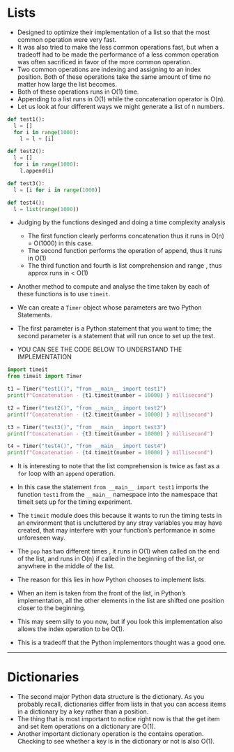 # Lists
- Designed to optimize their implementation of a list so that the most common operation were very fast.
- It was also tried to make the less common operations fast, but when a tradeoff had to be made the performance of a less common operation was often sacrificed in favor of the more common operation.
- Two common operations are indexing and assigning to an index position. Both of these operations take the same amount of time no matter how large the list becomes.
- Both of these operations runs in O(1) time.
- Appending to a list runs in O(1) while the concatenation operator is O(n).
- Let us look at four different ways we might generate a list of n numbers.
``` python
def test1():
  l = []
  for i in range(1000):
    l = l + [i]
```

``` python
def test2():
  l = []
  for i in range(1000):
    l.append(i)
```

``` python
def test3():
  l = [i for i in range(1000)]
```

``` python
def test4():
  l = list(range(1000))
```
- Judging by the functions desinged and doing a time complexity analysis
    - The first function clearly performs concatenation thus it runs in O(n) = O(1000) in this case.
    - The second function performs the operation of append, thus it runs in O(1)
    - The third function and fourth is list comprehension and range , thus approx runs in < O(1)

- Another method to compute and analyse the time taken by each of these functions is to use `timeit`.
- We can create a `Timer` object whose parameters are two Python Statements.
- The first parameter is a Python statement that you want to time; the second parameter is a statement that will run once to set up the test.
- YOU CAN SEE THE CODE BELOW TO UNDERSTAND THE IMPLEMENTATION
``` python
import timeit
from timeit import Timer

t1 = Timer("test1()", "from __main__ import test1")
print(f"Concatenation - {t1.timeit(number = 10000) } millisecond")

t2 = Timer("test2()", "from __main__ import test2")
print(f"Concatenation - {t2.timeit(number = 10000) } millisecond")

t3 = Timer("test3()", "from __main__ import test3")
print(f"Concatenation - {t3.timeit(number = 10000) } millisecond")

t4 = Timer("test4()", "from __main__ import test4")
print(f"Concatenation - {t4.timeit(number = 10000) } millisecond")
```

- It is interesting to note that the list comprehension is twice as fast as a `for` loop with an `append` operation.
-  In this case the statement `from __main__ import test1` imports the function `test1` from the `__main__` namespace into the namespace that timeit sets up for the timing experiment.
-  The `timeit` module does this because it wants to run the timing tests in an environment that is uncluttered by any stray variables you may have created, that may interfere with your function’s performance in some unforeseen way.

- The `pop` has two different times , it runs in O(1) when called on the end of the list, and runs in O(n) if called in the beginning of the list, or anywhere in the middle of the list.
-  The reason for this lies in how Python chooses to implement lists.
-  When an item is taken from the front of the list, in Python’s implementation, all the other elements in the list are shifted one position closer to the beginning.
-  This may seem silly to you now, but if you look this implementation also allows the index operation to be O(1).
-  This is a tradeoff that the Python implementors thought was a good one.

<hr/>

# Dictionaries
-  The second major Python data structure is the dictionary. As you probably recall, dictionaries differ from lists in that you can access items in a dictionary by a key rather than a position.
-  The thing that is most important to notice right now is that the get item and set item operations on a dictionary are O(1).
-  Another important dictionary operation is the contains operation. Checking to see whether a key is in the dictionary or not is also O(1).
